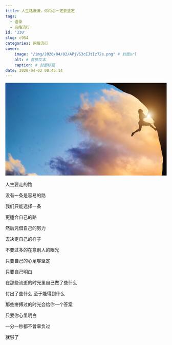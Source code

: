 ```yaml
---
title: 人生路漫漫，你内心一定要坚定
tags:
  - 语录
  - 网络流行
id: '330'
slug: c954
categories: 网络流行
cover:
    image: "/img/2020/04/02/APjVS3cEJtIz72e.png" # 封面url
    alt: # 替换文本
    caption: # 封面标题
date: 2020-04-02 00:45:14
---
```

![](/img/2020/04/02/APjVS3cEJtIz72e.png) 

人生要走的路

没有一条是容易的路

我们只能选择一条 

更适合自己的路 

然后凭借自己的努力 

去决定自己的样子 

不要过多的在意别人的眼光 

只要自己的心足够坚定 

只要自己明白 

在那些流逝的时光里自己做了些什么

付出了些什么 至于能得到什么 

那些拼搏过的时光会给你一个答案

只要你心里明白

一分一秒都不曾辜负过 

就够了
